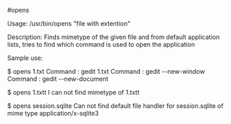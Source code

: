 #opens

Usage: /usr/bin/opens "file with extention"

Description: Finds mimetype of the given file and from default application lists, tries to find which command is used to open the application

Sample use:

$ opens 1.txt
Command : gedit 1.txt
Command : gedit --new-window
Command : gedit --new-document

$ opens 1.txtt
I can not find mimetype of 1.txtt

$ opens session.sqlite 
Can not find default file handler for session.sqlite of mime type application/x-sqlite3
